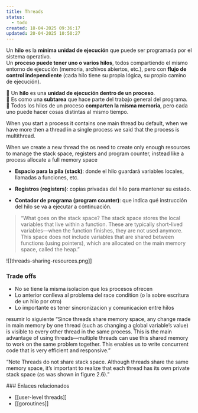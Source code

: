 ```yaml
---
title: Threads
status:
  - todo
created: 18-04-2025 09:36:17
updated: 20-04-2025 10:50:27
---
```


Un **hilo** es la **mínima unidad de ejecución** que puede ser programada por el sistema operativo.  
Un **proceso puede tener uno o varios hilos**, todos compartiendo el mismo entorno de ejecución (memoria, archivos abiertos, etc.), pero con **flujo de control independiente** (cada hilo tiene su propia lógica, su propio camino de ejecución).

🔹 Un **hilo** es una **unidad de ejecución dentro de un proceso**.  
🔹 Es como una **subtarea** que hace parte del trabajo general del programa.  
🔹 Todos los hilos de un proceso **comparten la misma memoria**, pero cada uno puede hacer cosas distintas al mismo tiempo.

When you start a process it contains one main thread bu default, when we have more then a thread in a single process we said that the process is multithread.

When we create a new thread the os need to create only enough resources to manage the stack space, registers and program counter, instead like a process allocate a full memory space
- **Espacio para la pila (stack)**: donde el hilo guardará variables locales, llamadas a funciones, etc.
    
- **Registros (registers)**: copias privadas del hilo para mantener su estado.
    
- **Contador de programa (program counter)**: que indica qué instrucción del hilo se va a ejecutar a continuación.

> “What goes on the stack space?
The stack space stores the local variables that live within a function. These are typically short-lived variables—when the function finishes, they are not used anymore. This space does not include variables that are shared between functions (using pointers), which are allocated on the main memory space, called the heap.”

![[threads-sharing-resources.png]]

### Trade offs 
- No se tiene la misma isolacion que los procesos ofrecen  
- Lo anterior conlleva al problema del race condition (o la sobre escritura de un hilo por otro)
- Lo importante es tener sincronizacion y comunicacion entre hilos 

resumir lo siguiente 
“Since threads share memory space, any change made in main memory by one thread (such as changing a global variable’s value) is visible to every other thread in the same process. This is the main advantage of using threads—multiple threads can use this shared memory to work on the same problem together. This enables us to write concurrent code that is very efficient and responsive.”

“Note Threads do not share stack space. Although threads share the same memory space, it’s important to realize that each thread has its own private stack space (as was shown in figure 2.6).”


### Enlaces relacionados
- [[user-level threads]]
- [[goroutines]]